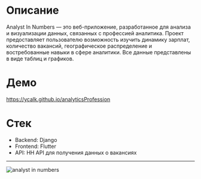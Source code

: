 # Описание
Analyst In Numbers — это веб-приложение, разработанное для анализа и визуализации данных, связанных с профессией аналитика. Проект предоставляет пользователю возможность изучить динамику зарплат, количество вакансий, географическое распределение и востребованные навыки в сфере аналитики. Все данные представлены в виде таблиц и графиков.
# Демо
https://ycalk.github.io/analyticsProfession
# Стек
- Backend: Django
- Frontend: Flutter
- API: HH API для получения данных о вакансиях
---
![analyst in numbers](https://github.com/user-attachments/assets/f95b2897-f47e-452d-b76a-f484613cc164)
